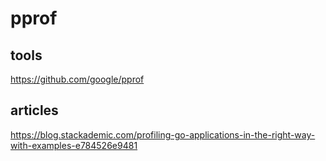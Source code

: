 # pprof 

## tools 
https://github.com/google/pprof   

## articles

https://blog.stackademic.com/profiling-go-applications-in-the-right-way-with-examples-e784526e9481   

